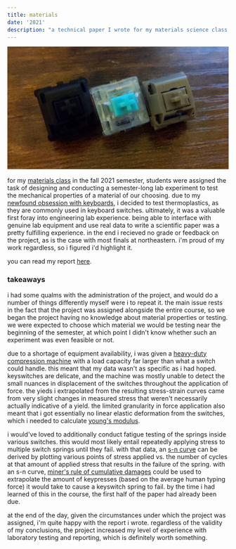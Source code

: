 ```yaml
---
title: materials
date: '2021'
description: "a technical paper I wrote for my materials science class."
---
```

<meta name="robots" content="noindex, nofollow, noarchive">

<img id="keyboard" src="/images/comm/keys.jpg">

for my [materials class](https://catalog.northeastern.edu/search/?P=CIVE%202260) in the fall 2021 semester, students were assigned the task of designing and conducting a semester-long lab experiment to test the mechanical properties of a material of our choosing. due to my [newfound obsession with keyboards](/projects/keyboard/), i decided to test thermoplastics, as they are commonly used in keyboard switches. ultimately, it was a valuable first foray into engineering lab experience. being able to interface with genuine lab equipment and use real data to write a scientific paper was a pretty fulfilling experience. in the end i recieved no grade or feedback on the project, as is the case with most finals at northeastern. i'm proud of my work regardless, so i figured i'd highlight it.

you can read my report [here](/images/comm/CommProject_Final.pdf).

### takeaways

i had some qualms with the administration of the project, and would do a number of things differently myself were i to repeat it. the main issue rests in the fact that the project was assigned alongside the entire course, so we began the project having no knowledge about material properties or testing. we were expected to choose which material we would be testing near the beginning of the semester, at which point I didn't know whether such an experiment was even feasible or not.

due to a shortage of equipment availability, i was given a [heavy-duty compression machine](/images/comm/machine.jpg) with a load capacity far larger than what a switch could handle. this meant that my data wasn't as specific as i had hoped. keyswitches are delicate, and the machine was mostly unable to detect the small nuances in displacement of the switches throughout the application of force. the yieds i extrapolated from the resulting stress-strain curves came from very slight changes in measured stress that weren't necessarily actually indicative of a yield. the limited granularity in force application also meant that i got essentially no linear elastic deformation from the switches, which i needed to calculate [young's modulus](https://en.wikipedia.org/wiki/Young's_modulus).

i would've loved to additionally conduct fatigue testing of the springs inside various switches. this would most likely entail repeatedly applying stress to multiple switch springs until they fail. with that data, an [s-n curve](https://www.sciencedirect.com/topics/engineering/s-n-curve) can be derived by plotting various points of stress applied vs. the number of cycles at that amount of applied stress that results in the failure of the spring. with an s-n curve, [miner's rule of cumulative damages](https://www.sciencedirect.com/topics/engineering/miner-linear-damage-rule) could be used to extrapolate the amount of keypresses (based on the average human typing force) it would take to cause a keyswitch spring to fail. by the time i had learned of this in the course, the first half of the paper had already been due.

at the end of the day, given the circumstances under which the project was assigned, i'm quite happy with the report i wrote. regardless of the validity of my conclusions, the project increased my level of experience with laboratory testing and reporting, which is definitely worth something.
